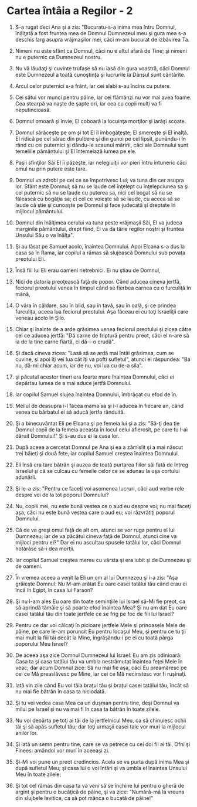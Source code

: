 # Cartea &#238;nt&#226;ia a Regilor - 2

1. S-a rugat deci Ana şi a zis: "Bucuratu-s-a inima mea întru Domnul, înălţată a fost fruntea mea de Domnul Dumnezeul meu şi gura mea s-a deschis larg asupra vrăjmaşilor mei, căci m-am bucurat de izbăvirea Ta. 

2. Nimeni nu este sfânt ca Domnul, căci nu e altul afară de Tine; şi nimeni nu e puternic ca Dumnezeul nostru. 

3. Nu vă lăudaţi şi cuvinte trufaşe să nu iasă din gura voastră, căci Domnul este Dumnezeul a toată cunoştinţa şi lucrurile la Dânsul sunt cântărite. 

4. Arcul celor puternici s-a frânt, iar cei slabi s-au încins cu putere. 

5. Cei sătui vor munci pentru pâine, iar cei flămânzi nu vor mai avea foame. Cea stearpă va naşte de şapte ori, iar cea cu copii mulţi va fi neputincioasă. 

6. Domnul omoară şi învie; El coboară la locuinţa morţilor şi iarăşi scoate. 

7. Domnul sărăceşte pe om şi tot El îl îmbogăţeşte; El smereşte şi El înalţă. El ridică pe cel sărac din pulbere şi din gunoi pe cel lipsit, punându-i în rând cu cei puternici şi dându-le scaunul măririi, căci ale Domnului sunt temeliile pământului şi El întemeiază lumea pe ele. 

8. Paşii sfinţilor Săi El îi păzeşte, iar nelegiuiţii vor pieri întru întuneric căci omul nu prin putere este tare. 

9. Domnul va zdrobi pe cei ce se împotrivesc Lui; va tuna din cer asupra lor. Sfânt este Domnul; să nu se laude cel înţelept cu înţelepciunea sa şi cel puternic să nu se laude cu puterea sa, nici cel bogat să nu se fălească cu bogăţia sa; ci cel ce voieşte să se laude, cu aceea să se laude că ştie şi cunoaşte pe Domnul şi face judecată şi dreptate în mijlocul pământului. 

10. Domnul din înălţimea cerului va tuna peste vrăjmaşii Săi, El va judeca marginile pământului, drept fiind, El va da tărie regilor noştri şi fruntea Unsului Său o va înălţa". 

11. Şi au lăsat pe Samuel acolo, înaintea Domnului. Apoi Elcana s-a dus la casa sa în Rama, iar copilul a rămas să slujească Domnului sub povaţa preotului Eli. 

12. Însă fiii lui Eli erau oameni netrebnici. Ei nu ştiau de Domnul, 

13. Nici de datoria preoţească faţă de popor. Când aducea cineva jertfă, feciorul preotului venea în timpul când se fierbea carnea cu o furculiţă în mână, 

14. O vâra în căldare, sau în blid, sau în tavă, sau în oală, şi ce prindea furculiţa, aceea lua feciorul preotului. Aşa făceau ei cu toţi Israeliţii care veneau acolo în Şilo. 

15. Chiar şi înainte de a arde grăsimea venea feciorul preotului şi zicea către cel ce aducea jertfă: "Dă carne de friptură pentru preot, căci el n-are să ia de la tine carne fiartă, ci dă-i-o crudă". 

16. Şi dacă cineva zicea: "Lasă să se ardă mai întâi grăsimea, cum se cuvine, şi apoi îţi vei lua cât îţi va pofti sufletul", atunci el răspundea: "Ba nu, dă-mi chiar acum, iar de nu, voi lua cu de-a sila". 

17. şi păcatul acestor tineri era foarte mare înaintea Domnului, căci ei depărtau lumea de a mai aduce jertfă Domnului. 

18. Iar copilul Samuel slujea înaintea Domnului, îmbrăcat cu efod de în. 

19. Meilul de deasupra i-l făcea mama sa şi i-l aducea în fiecare an, când venea cu bărbatul ei să aducă jertfa rânduită. 

20. Şi a binecuvântat Eli pe Elcana şi pe femeia lui şi a zis: "Să-ţi dea ţie Domnul copii de la femeia aceasta în locul celui afierosit, pe care tu l-ai dăruit Domnului!" Şi s-au dus ei la casa lor. 

21. După aceea a cercetat Domnul pe Ana şi ea a zămislit şi a mai născut trei băieţi şi două fete, iar copilul Samuel creştea înaintea Domnului. 

22. Eli însă era tare bătrân şi auzea de toată purtarea fiilor săi fată de întreg Israelul şi că se culcau cu femeile celor ce se adunau la uşa cortului adunării. 

23. Şi le-a zis: "Pentru ce faceţi voi asemenea lucruri, căci aud vorbe rele despre voi de la tot poporul Domnului? 

24. Nu, copiii mei, nu este bună vestea ce o aud eu despre voi; nu mai faceţi aşa, căci nu este bună vestea care o aud eu; voi răzvrătiţi poporul Domnului. 

25. Că de va greşi omul faţă de alt om, atunci se vor ruga pentru el lui Dumnezeu; iar de va păcătui cineva faţă de Domnul, atunci cine va mijloci pentru el?" Dar ei nu ascultau spusele tatălui lor, căci Domnul hotărâse să-i dea morţii. 

26. Iar copilul Samuel creştea mereu cu vârsta şi era iubit şi de Dumnezeu şi de oameni. 

27. În vremea aceea a venit la Eli un om al lui Dumnezeu şi i-a zis: "Aşa grăieşte Domnul: Nu M-am arătat Eu oare casei tatălui tău când erau ei încă în Egipt, în casa lui Faraon? 

28. Şi nu l-am ales Eu oare din toate seminţiile lui Israel să-Mi fie preot, ca să aprindă tămâie şi să poarte efod înaintea Mea? Şi nu am dat Eu oare casei tatălui tău din toate jertfele ce se frig pe foc de fiii lui Israel? 

29. Pentru ce dar voi călcaţi în picioare jertfele Mele şi prinoasele Mele de pâine, pe care le-am poruncit Eu pentru locaşul Meu, şi pentru ce tu ţii mai mult la fiii tăi decât la Mine, îngrăşându-i pe ei cu toată pârga poporului Meu Israel?   

30. De aceea aşa zice Domnul Dumnezeul lui Israel: Eu am zis odinioară: Casa ta şi casa tatălui tău va umbla nestrămutat înaintea feţei Mele în veac; dar acum Domnul zice: Să nu mai fie aşa, căci Eu preamăresc pe cei ce Mă preaslăvesc pe Mine, iar cei ce Mă necinstesc vor fi ruşinaţi. 

31. Iată vin zile când Eu voi tăia braţul tău şi braţul casei tatălui tău, încât să nu mai fie bătrân în casa ta niciodată. 

32. Şi tu vei vedea casa Mea ca un duşman pentru tine, deşi Domnul va milui pe Israel şi nu va mai fi în casa ta bătrân în toate zilele. 

33. Nu voi depărta pe toţi ai tăi de la jertfelnicul Meu, ca să chinuiesc ochii tăi şi să apăs sufletul tău; dar toţi urmaşii casei tale vor muri la mijlocul anilor lor. 

34. Şi iată un semn pentru tine, care se va petrece cu cei doi fii ai tăi, Ofni şi Finees: amândoi vor muri în aceeaşi zi. 

35. Şi-Mi voi pune un preot credincios. Acela se va purta după inima Mea şi după sufletul Meu; şi casa lui o voi întări şi va umbla el înaintea Unsului Meu în toate zilele; 

36. Şi tot cel rămas din casa ta va veni să se închine lui pentru o gheră de argint şi pentru o bucăţică de pâine, şi va zice: "Numără-mă la vreuna din slujbele levitice, ca să pot mânca o bucată de pâine!" 

